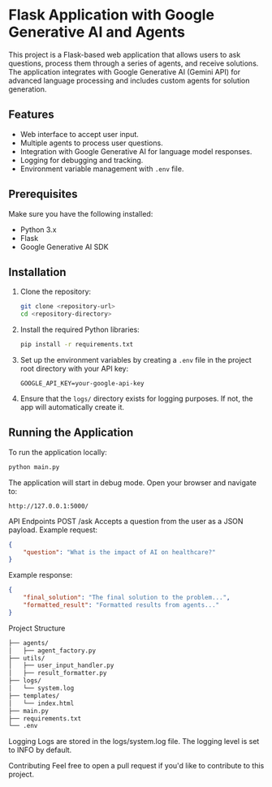 # Flask Application with Google Generative AI and Agents

This project is a Flask-based web application that allows users to ask questions, process them through a series of agents, and receive solutions. The application integrates with Google Generative AI (Gemini API) for advanced language processing and includes custom agents for solution generation.

## Features

- Web interface to accept user input.
- Multiple agents to process user questions.
- Integration with Google Generative AI for language model responses.
- Logging for debugging and tracking.
- Environment variable management with `.env` file.

## Prerequisites

Make sure you have the following installed:

- Python 3.x
- Flask
- Google Generative AI SDK

## Installation

1. Clone the repository:

    ```bash
    git clone <repository-url>
    cd <repository-directory>
    ```

2. Install the required Python libraries:

    ```bash
    pip install -r requirements.txt
    ```

3. Set up the environment variables by creating a `.env` file in the project root directory with your API key:

    ```plaintext
    GOOGLE_API_KEY=your-google-api-key
    ```

4. Ensure that the `logs/` directory exists for logging purposes. If not, the app will automatically create it.

## Running the Application

To run the application locally:

```bash
python main.py
```
The application will start in debug mode. Open your browser and navigate to:
```arduino
http://127.0.0.1:5000/
```
API Endpoints
POST /ask
Accepts a question from the user as a JSON payload.
Example request:
```json
{
    "question": "What is the impact of AI on healthcare?"
}
```
Example response:
```json
{
    "final_solution": "The final solution to the problem...",
    "formatted_result": "Formatted results from agents..."
}
```
Project Structure
```bash
├── agents/
│   ├── agent_factory.py
├── utils/
│   ├── user_input_handler.py
│   ├── result_formatter.py
├── logs/
│   └── system.log
├── templates/
│   └── index.html
├── main.py
├── requirements.txt
└── .env
```
Logging
Logs are stored in the logs/system.log file. The logging level is set to INFO by default.

Contributing
Feel free to open a pull request if you'd like to contribute to this project.
